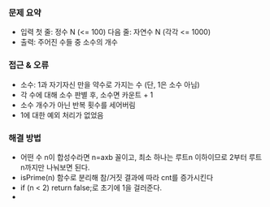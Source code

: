 ### 문제 요약
- 입력
    첫 줄: 정수 N (<= 100)
    다음 줄: 자연수 N (각각 <= 1000)
- 출력: 주어진 수들 중 소수의 개수

### 접근 & 오류
- 소수: 1과 자기자신 만을 약수로 가지는 수 (단, 1은 소수 아님)
- 각 수에 대해 소수 판별 후, 소수면 카운트 + 1
- 소수 개수가 아닌 반복 횟수를 세어버림
- 1에 대한 예외 처리가 없었음



### 해결 방법
- 어떤 수 n이 합성수라면 n=axb 꼴이고, 최소 하나는 루트n 이하이므로 2부터 루트n까지만 나눠보면 된다.
- isPrime(n) 함수로 분리해 참/거짓 결과에 따라 cnt를 증가시킨다
- if (n < 2) return false;로 초기에 1을 걸러준다.
- 